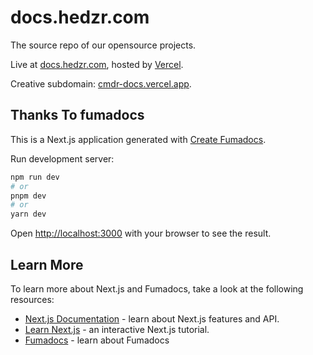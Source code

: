 # docs.hedzr.com

The source repo of our opensource projects.

Live at [docs.hedzr.com](https://docs.hedzr.com/), hosted by [Vercel](https://www.vercel.com).

Creative subdomain: [cmdr-docs.vercel.app](https://cmdr-docs.vercel.app).

## Thanks To fumadocs

This is a Next.js application generated with
[Create Fumadocs](https://github.com/fuma-nama/fumadocs).

Run development server:

```bash
npm run dev
# or
pnpm dev
# or
yarn dev
```

Open <http://localhost:3000> with your browser to see the result.

## Learn More

To learn more about Next.js and Fumadocs, take a look at the following
resources:

- [Next.js Documentation](https://nextjs.org/docs) - learn about Next.js
  features and API.
- [Learn Next.js](https://nextjs.org/learn) - an interactive Next.js tutorial.
- [Fumadocs](https://fumadocs.vercel.app) - learn about Fumadocs
